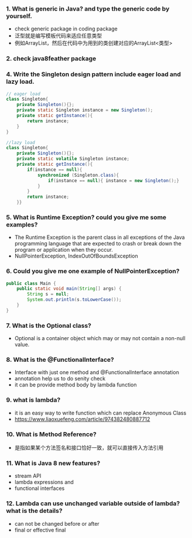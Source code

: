 ### 1.  What is generic in Java?  and type the generic code by yourself.
- check generic package in coding package
- 泛型就是编写模板代码来适应任意类型
- 例如ArrayList<T>，然后在代码中为用到的类创建对应的ArrayList<类型>
### 2. check java8feather package
### 4.  Write the Singleton design pattern include eager load and lazy load.
```java
// eager load
class Singleton{
    private Singleton(){};
    private static Singleton instance = new Singleton();
    private static getInstance(){
        return instance;
    }
}

//lazy load
class Singleton{
    private Singleton(){};
    private static volatile Singleton instance;
    private static getInstance(){
        if(instance == null){
            synchronized (Singleton.class){ 
                if(instance == null){ instance = new Singleton();}
            }
        }
        return instance;
    }}
```
### 5.  What is Runtime Exception? could you give me some examples?
- The Runtime Exception is the parent class in all exceptions of the Java programming language that are expected to crash or break down the program or application when they occur.
- NullPointerException, IndexOutOfBoundsException
### 6.  Could you give me one example of NullPointerException?
```java
public class Main {
    public static void main(String[] args) {
        String s = null;
        System.out.println(s.toLowerCase());
    }
}
```
### 7. What is the Optional class?
- Optional is a container object which may or may not contain a non-null value.
### 8.  What is the @FunctionalInterface?
- Interface with just one method and @FunctionalInterface annotation
- annotation help us to do senity check
- it can be provide method body by lambda function
### 9.  what is lambda?
- it is an easy way to write function which can replace Anonymous Class
- https://www.liaoxuefeng.com/article/974382480887712
### 10. What is Method Reference?
- 是指如果某个方法签名和接口恰好一致，就可以直接传入方法引用
### 11. What is Java 8 new features?
- stream API
- lambda expressions and
- functional interfaces
### 12. Lambda can use unchanged variable outside of lambda? what is the details?
- can not be changed before or after
- final or effective final